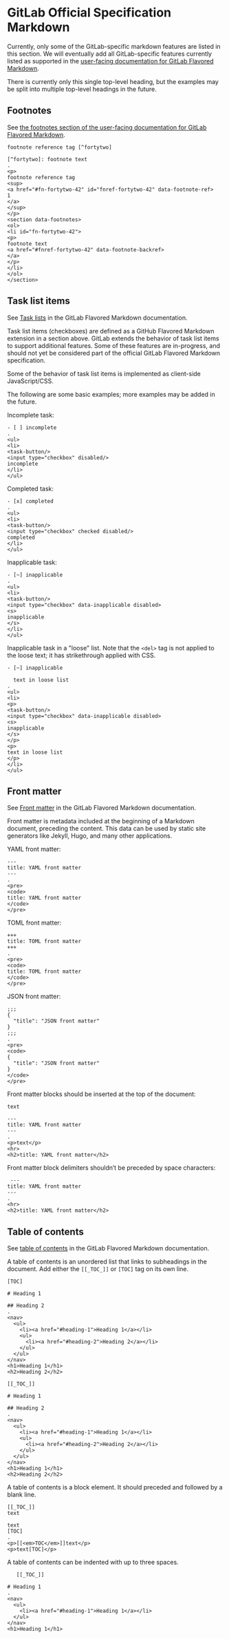 # GitLab Official Specification Markdown

Currently, only some of the GitLab-specific markdown features are
listed in this section. We will eventually add all
GitLab-specific features currently listed as supported in the
[user-facing documentation for GitLab Flavored Markdown](https://docs.gitlab.com/ee/user/markdown.html).

There is currently only this single top-level heading, but the
examples may be split into multiple top-level headings in the future.

## Footnotes

See
[the footnotes section of the user-facing documentation for GitLab Flavored Markdown](https://docs.gitlab.com/ee/user/markdown.html#footnotes).

```````````````````````````````` example gitlab
footnote reference tag [^fortytwo]

[^fortytwo]: footnote text
.
<p>
footnote reference tag
<sup>
<a href="#fn-fortytwo-42" id="fnref-fortytwo-42" data-footnote-ref>
1
</a>
</sup>
</p>
<section data-footnotes>
<ol>
<li id="fn-fortytwo-42">
<p>
footnote text
<a href="#fnref-fortytwo-42" data-footnote-backref>
</a>
</p>
</li>
</ol>
</section>
````````````````````````````````

## Task list items

See
[Task lists](https://docs.gitlab.com/ee/user/markdown.html#task-lists) in the GitLab Flavored Markdown documentation.

Task list items (checkboxes) are defined as a GitHub Flavored Markdown extension in a section above.
GitLab extends the behavior of task list items to support additional features.
Some of these features are in-progress, and should not yet be considered part of the official
GitLab Flavored Markdown specification.

Some of the behavior of task list items is implemented as client-side JavaScript/CSS.

The following are some basic examples; more examples may be added in the future.

Incomplete task:

```````````````````````````````` example gitlab
- [ ] incomplete
.
<ul>
<li>
<task-button/>
<input type="checkbox" disabled/>
incomplete
</li>
</ul>
````````````````````````````````

Completed task:

```````````````````````````````` example gitlab
- [x] completed
.
<ul>
<li>
<task-button/>
<input type="checkbox" checked disabled/>
completed
</li>
</ul>
````````````````````````````````

Inapplicable task:

```````````````````````````````` example gitlab
- [~] inapplicable
.
<ul>
<li>
<task-button/>
<input type="checkbox" data-inapplicable disabled>
<s>
inapplicable
</s>
</li>
</ul>
````````````````````````````````

Inapplicable task in a "loose" list. Note that the `<del>` tag is not applied to the
loose text; it has strikethrough applied with CSS.

```````````````````````````````` example gitlab
- [~] inapplicable

  text in loose list
.
<ul>
<li>
<p>
<task-button/>
<input type="checkbox" data-inapplicable disabled>
<s>
inapplicable
</s>
</p>
<p>
text in loose list
</p>
</li>
</ul>
````````````````````````````````

## Front matter

See
[Front matter](https://docs.gitlab.com/ee/user/markdown.html#front-matter) in the GitLab Flavored Markdown documentation.

Front matter is metadata included at the beginning of a Markdown document, preceding the content.
This data can be used by static site generators like Jekyll, Hugo, and many other applications.

YAML front matter:

```````````````````````````````` example gitlab
---
title: YAML front matter
---
.
<pre>
<code>
title: YAML front matter
</code>
</pre>
````````````````````````````````

TOML front matter:

```````````````````````````````` example gitlab
+++
title: TOML front matter
+++
.
<pre>
<code>
title: TOML front matter
</code>
</pre>
````````````````````````````````

JSON front matter:

```````````````````````````````` example gitlab
;;;
{
  "title": "JSON front matter"
}
;;;
.
<pre>
<code>
{
  "title": "JSON front matter"
}
</code>
</pre>
````````````````````````````````

Front matter blocks should be inserted at the top of the document:

```````````````````````````````` example gitlab
text

---
title: YAML front matter
---
.
<p>text</p>
<hr>
<h2>title: YAML front matter</h2>
````````````````````````````````

Front matter block delimiters shouldn’t be preceded by space characters:

```````````````````````````````` example gitlab
 ---
title: YAML front matter
---
.
<hr>
<h2>title: YAML front matter</h2>
````````````````````````````````

## Table of contents

See
[table of contents](https://docs.gitlab.com/ee/user/markdown.html#table-of-contents)
in the GitLab Flavored Markdown documentation.

A table of contents is an unordered list that links to subheadings in the document.
Add either the `[[_TOC_]]` or `[TOC]` tag on its own line.

```````````````````````````````` example gitlab
[TOC]

# Heading 1

## Heading 2
.
<nav>
  <ul>
    <li><a href="#heading-1">Heading 1</a></li>
    <ul>
      <li><a href="#heading-2">Heading 2</a></li>
    </ul>
  </ul>
</nav>
<h1>Heading 1</h1>
<h2>Heading 2</h2>
````````````````````````````````

```````````````````````````````` example gitlab
[[_TOC_]]

# Heading 1

## Heading 2
.
<nav>
  <ul>
    <li><a href="#heading-1">Heading 1</a></li>
    <ul>
      <li><a href="#heading-2">Heading 2</a></li>
    </ul>
  </ul>
</nav>
<h1>Heading 1</h1>
<h2>Heading 2</h2>
````````````````````````````````

A table of contents is a block element. It should preceded and followed by a blank
line.

```````````````````````````````` example gitlab
[[_TOC_]]
text

text
[TOC]
.
<p>[[<em>TOC</em>]]text</p>
<p>text[TOC]</p>
````````````````````````````````

A table of contents can be indented with up to three spaces.

```````````````````````````````` example gitlab
   [[_TOC_]]

# Heading 1
.
<nav>
  <ul>
    <li><a href="#heading-1">Heading 1</a></li>
  </ul>
</nav>
<h1>Heading 1</h1>
````````````````````````````````
